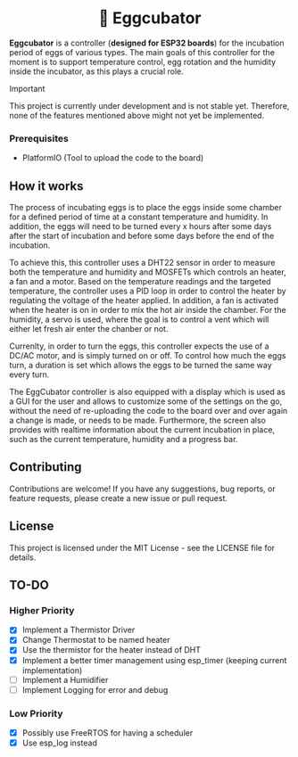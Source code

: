 <div align="center"><h1>🥚 Eggcubator</h1></div>

**Eggcubator** is a controller (**designed for ESP32 boards**) for the incubation period of eggs of various types.
The main goals of this controller for the moment is to support temperature control,
egg rotation and the humidity inside the incubator, as this plays a crucial role.

> [!IMPORTANT]
> This project is currently under development and is not stable yet. Therefore,
> none of the features mentioned above might not yet be implemented.

### Prerequisites

- PlatformIO (Tool to upload the code to the board)

## How it works

The process of incubating eggs is to place the eggs inside some chamber for a defined period of time at a constant temperature and humidity.
In addition, the eggs will need to be turned every x hours after some days after the start of incubation and before some days before the end of the incubation.

To achieve this, this controller uses a DHT22 sensor in order to measure both the temperature and humidity and MOSFETs which controls an heater, a fan and a motor.
Based on the temperature readings and the targeted temperature, the controller uses a PID loop in order to control the heater by regulating the voltage
of the heater applied. In addition, a fan is activated when the heater is on in order to mix the hot air inside the chamber. For the humidity, a servo is used,
where the goal is to control a vent which will either let fresh air enter the chanber or not.

Currenlty, in order to turn the eggs, this controller expects the use of a DC/AC motor, and is simply turned on or off. To control how much the eggs turn,
a duration is set which allows the eggs to be turned the same way every turn.

The EggCubator controller is also equipped with a display which is used as a GUI for the user and allows to customize some of the settings on the go, without the need
of re-uploading the code to the board over and over again a change is made, or needs to be made.
Furthermore, the screen also provides with realtime information about the current incubation in place, such as the current temperature,
humidity and a progress bar.

## Contributing

Contributions are welcome! If you have any suggestions, bug reports, or feature requests, please create a new issue or pull request.

## License

This project is licensed under the MIT License - see the LICENSE file for details.

## TO-DO

### Higher Priority

- [x] Implement a Thermistor Driver
- [x] Change Thermostat to be named heater
- [x] Use the thermistor for the heater instead of DHT
- [x] Implement a better timer management using esp_timer (keeping current implementation)
- [ ] Implement a Humidifier
- [ ] Implement Logging for error and debug

### Low Priority

- [x] Possibly use FreeRTOS for having a scheduler
- [x] Use esp_log instead
